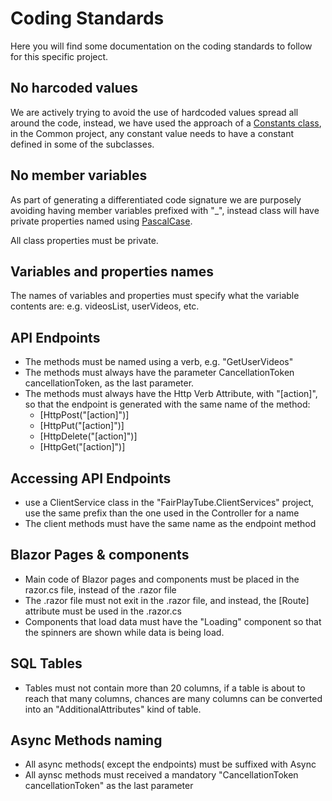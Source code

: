 # Coding Standards

Here you will find some documentation on the coding standards to follow for this specific project.

## No harcoded values
We are actively trying to avoid the use of hardcoded values spread all around the code, instead, we have used the approach of a [Constants class](src/FairPlayTubeSln/FairPlayTube.Common/Global/Constants.cs), 
in the Common project, any constant value needs to have a constant defined in some of the subclasses.

## No member variables
As part of generating a differentiated code signature we are purposely avoiding having member variables prefixed with "_", instead class will have private properties named using [PascalCase](https://www.theserverside.com/definition/Pascal-case).

All class properties must be private.

## Variables and properties names
The names of variables and properties must specify what the variable contents are: e.g. videosList, userVideos, etc.

## API Endpoints
* The methods must be named using a verb, e.g. "GetUserVideos"
* The methods must always have the parameter CancellationToken cancellationToken, as the last parameter.
* The methods must always have the Http Verb Attribute, with "[action]", so that the endpoint is generated with the same name of the method:
  * [HttpPost("[action]")]
  * [HttpPut("[action]")]
  * [HttpDelete("[action]")]
  * [HttpGet("[action]")]

## Accessing API Endpoints
* use a ClientService class in the "FairPlayTube.ClientServices" project, use the same prefix than the one used in the Controller for a name
* The client methods must have the same name as the endpoint method

## Blazor Pages & components
* Main code of Blazor pages and components must be placed in the razor.cs file, instead of the .razor file
* The .razor file must not exit in the .razor file, and instead, the [Route] attribute must be used in the .razor.cs
* Components that load data must have the "Loading" component so that the spinners are shown while data is being load.

## SQL Tables
* Tables must not contain more than 20 columns, if a table is about to reach that many columns, chances are many columns can be converted into an "AdditionalAttributes" kind of table.

## Async Methods naming
* All async methods( except the endpoints) must be suffixed with Async
* All aynsc methods must received a mandatory "CancellationToken cancellationToken" as the last parameter
